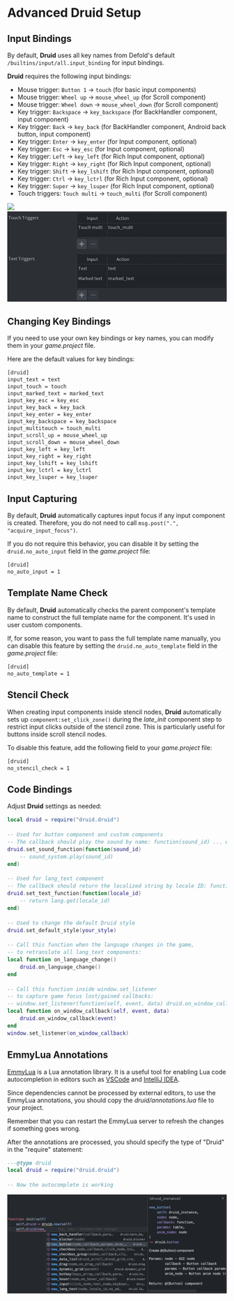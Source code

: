 # Advanced Druid Setup


## Input Bindings

By default, **Druid** uses all key names from Defold's default `/builtins/input/all.input_binding` for input bindings.

**Druid** requires the following input bindings:

- Mouse trigger: `Button 1` -> `touch` (for basic input components)
- Mouse trigger: `Wheel up` -> `mouse_wheel_up` (for Scroll component)
- Mouse trigger: `Wheel down` -> `mouse_wheel_down` (for Scroll component)
- Key trigger: `Backspace` -> `key_backspace` (for BackHandler component, input component)
- Key trigger: `Back` -> `key_back` (for BackHandler component, Android back button, input component)
- Key trigger: `Enter` -> `key_enter` (for Input component, optional)
- Key trigger: `Esc` -> `key_esc` (for Input component, optional)
- Key trigger: `Left` -> `key_left` (for Rich Input component, optional)
- Key trigger: `Right` -> `key_right` (for Rich Input component, optional)
- Key trigger: `Shift` -> `key_lshift` (for Rich Input component, optional)
- Key trigger: `Ctrl` -> `key_lctrl` (for Rich Input component, optional)
- Key trigger: `Super` -> `key_lsuper` (for Rich Input component, optional)
- Touch triggers: `Touch multi` -> `touch_multi` (for Scroll component)

![](../media/input_binding_2.png)
![](../media/input_binding_1.png)


## Changing Key Bindings

If you need to use your own key bindings or key names, you can modify them in your *game.project* file.

Here are the default values for key bindings:
```
[druid]
input_text = text
input_touch = touch
input_marked_text = marked_text
input_key_esc = key_esc
input_key_back = key_back
input_key_enter = key_enter
input_key_backspace = key_backspace
input_multitouch = touch_multi
input_scroll_up = mouse_wheel_up
input_scroll_down = mouse_wheel_down
input_key_left = key_left
input_key_right = key_right
input_key_lshift = key_lshift
input_key_lctrl = key_lctrl
input_key_lsuper = key_lsuper
```


## Input Capturing

By default, **Druid** automatically captures input focus if any input component is created. Therefore, you do not need to call `msg.post(".", "acquire_input_focus")`.

If you do not require this behavior, you can disable it by setting the `druid.no_auto_input` field in the _game.project_ file:
```
[druid]
no_auto_input = 1
```


## Template Name Check

By default, **Druid** automatically checks the parent component's template name to construct the full template name for the component. It's used in user custom components.

If, for some reason, you want to pass the full template name manually, you can disable this feature by setting the `druid.no_auto_template` field in the _game.project_ file:

```
[druid]
no_auto_template = 1
```


## Stencil Check

When creating input components inside stencil nodes, **Druid** automatically sets up `component:set_click_zone()` during the _late_init_ component step to restrict input clicks outside of the stencil zone. This is particularly useful for buttons inside scroll stencil nodes.

To disable this feature, add the following field to your _game.project_ file:
```
[druid]
no_stencil_check = 1
```


## Code Bindings

Adjust **Druid** settings as needed:
```lua
local druid = require("druid.druid")

-- Used for button component and custom components
-- The callback should play the sound by name: function(sound_id) ... end
druid.set_sound_function(function(sound_id)
    -- sound_system.play(sound_id)
end)

-- Used for lang_text component
-- The callback should return the localized string by locale ID: function(locale_id) ... end
druid.set_text_function(function(locale_id)
	-- return lang.get(locale_id)
end)

-- Used to change the default Druid style
druid.set_default_style(your_style)

-- Call this function when the language changes in the game,
-- to retranslate all lang_text components:
local function on_language_change()
    druid.on_language_change()
end

-- Call this function inside window.set_listener
-- to capture game focus lost/gained callbacks:
-- window.set_listener(function(self, event, data) druid.on_window_callback(event, data) end))
local function on_window_callback(self, event, data)
    druid.on_window_callback(event)
end
window.set_listener(on_window_callback)
```


## EmmyLua Annotations

[EmmyLua](https://emmylua.github.io/annotation.html) is a Lua annotation library. It is a useful tool for enabling Lua code autocompletion in editors such as [VSCode](https://github.com/EmmyLua/VSCode-EmmyLua) and [IntelliJ IDEA](https://github.com/EmmyLua/IntelliJ-EmmyLua).

Since dependencies cannot be processed by external editors, to use the EmmyLua annotations, you should copy the _druid/annotations.lua_ file to your project.

Remember that you can restart the EmmyLua server to refresh the changes if something goes wrong.

After the annotations are processed, you should specify the type of "Druid" in the "require" statement:

```lua
---@type druid
local druid = require("druid.druid")

-- Now the autocomplete is working
```

<img src="../media/emmy_lua_preview.png" width="700">
